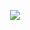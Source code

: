 <p align="center">
  <img src="https://1.bp.blogspot.com/-lKJKpqe85y4/XVVYr9-WHRI/AAAAAAAAB9M/-h245-Fg-nYbZqvO0RV0tlfhxQ8sqvEawCLcBGAs/s1600/Sampler.gif">
</p>
<!--# 👋 Hi, I’m Michael  Robin
- 👀 I’m interested in unspecific eccentric stuff
- 🌱 I’m currently learning B.tech - Computer Science Engineering
- 💞️ I’m looking to collaborate on anything interesting.
- 📫 Reach me through michael.robink@pec.edu



<p align="center">
<!--br>
<a href="https://u8views.com/github/Robinbinu"><img src="https://u8views.com/api/v1/github/profiles/91971225/views/day-week-month-total-count.svg"></a>
<br>
<img align="centre" width="100%" src="http://github-profile-summary-cards.vercel.app/api/cards/profile-details?username=Robinbinu&theme=vision_friendly_dark"/>
<img align="left" width="45%" src="http://github-profile-summary-cards.vercel.app/api/cards/most-commit-language?username=Robinbinu&theme=vision_friendly_dark&exclude=default"/>
<img align="left" width="45%" src="http://github-profile-summary-cards.vercel.app/api/cards/stats?username=Robinbinu&theme=vision_friendly_dark"/>
<br>
<!--img align="centre" width="45%" src="http://github-profile-summary-cards.vercel.app/api/cards/repos-per-language?username=Robinbinu&theme=vision_friendly_dark&exclude=default"/>

<!--img align="centre" width="45%" src="https://github-readme-stats.vercel.app/api/top-langs/?username=Robinbinu&layout=compact"/>

<!---
<img align="right" src="https://img.shields.io/badge/c-%2300599C.svg?style=for-the-badge&logo=c&logoColor=white"/>

<img align="right" src="https://img.shields.io/badge/c++-%2300599C.svg?style=for-the-badge&logo=c%2B%2B&logoColor=white"/> --->








<!---
Robinbinu/Robinbinu is a ✨ special ✨ repository because its `README.md` (this file) appears on your GitHub profile.
You can click the Preview link to take a look at your changes.
--->
